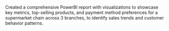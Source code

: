 Created a comprehensive PowerBI report with visualizations 
to showcase key metrics, top-selling products, and payment method preferences for a supermarket chain across 3 branches, 
to identify sales trends and customer behavior patterns.
